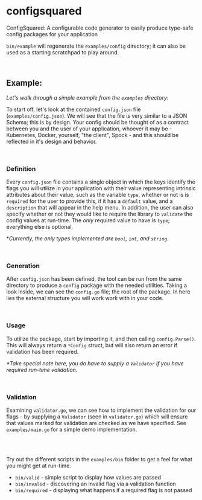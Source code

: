 # configsquared

ConfigSquared: A configurable code generator to easily produce type-safe config packages for your application

`bin/example` will regenerate the `examples/config` directory; it can also be used as a starting scratchpad to play around.

<br>

## Example:

_Let's walk through a simple example from the `examples` directory:_

To start off, let's look at the contained `config.json` file (`examples/config.json`). We will see that the file is very similar to a JSON Schema; this is by design. Your config should be thought of as a contract between you and the user of your application, whoever it may be - Kubernetes, Docker, yourself, "the client", Spock - and this should be reflected in it's design and behavior.

<br>

### Definition

Every `config.json` file contains a single object in which the keys identify the flags you will utilize in your application with their value representing intrinsic attributes about their value, such as the variable `type`, whether or not is is `required` for the user to provide this, if it has a `default` value, and a `description` that will appear in the help menu. In addition, the user can also specify whether or not they would like to require the library to `validate` the config values at run-time. The _only_ required value to have is `type`; everything else is optional.

\*_Currently, the only types implemented are `bool`, `int`, and `string`._

<br>

### Generation

After `config.json` has been defined, the tool can be run from the same directory to produce a `config` package with the needed utilities. Taking a look inside, we can see the `config.go` file; the root of the package. In here lies the external structure you will work work with in your code.

<br>

### Usage

To utilize the package, start by importing it, and then calling `config.Parse()`. This will always return a `*Config` struct, but will also return an error if validation has been required.

_\*Take special note here, you do have to supply a `Validator` if you have required run-time validation._

<br>

### Validation

Examining `validator.go`, we can see how to implement the validation for our flags - by supplying a `Validator` (seen in `validator.go`) which will ensure that values marked for validation are checked as we have specified. See `examples/main.go` for a simple demo implementation.

<br>
<br>

Try out the different scripts in the `examples/bin` folder to get a feel for what you might get at run-time.

- `bin/valid` - simple script to display how values are passed
- `bin/invalid` - discovering an invalid flag via a validation function
- `bin/required` - displaying what happens if a required flag is not passed

